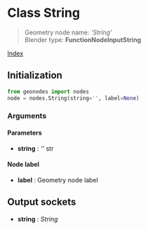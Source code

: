 
# Class String

> Geometry node name: _'String'_<br>Blender type:  **FunctionNodeInputString**


[Index](/docs/index.md)

## Initialization


```python
from geonodes import nodes
node = nodes.String(string='', label=None)
```


### Arguments


#### Parameters



- **string** : _''_ str



#### Node label



- **label** : Geometry node label



## Output sockets



- **string** : _String_


